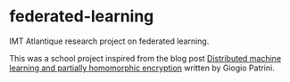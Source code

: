 # federated-learning
IMT Atlantique research project on federated learning.

This was a school project inspired from the blog post [Distributed machine learning and partially homomorphic encryption](https://giorgiop.github.io/posts/2017/07/13/distributed-machine-learning-and-partially-homomorphic-encryption-1/) written by Giogio Patrini.
